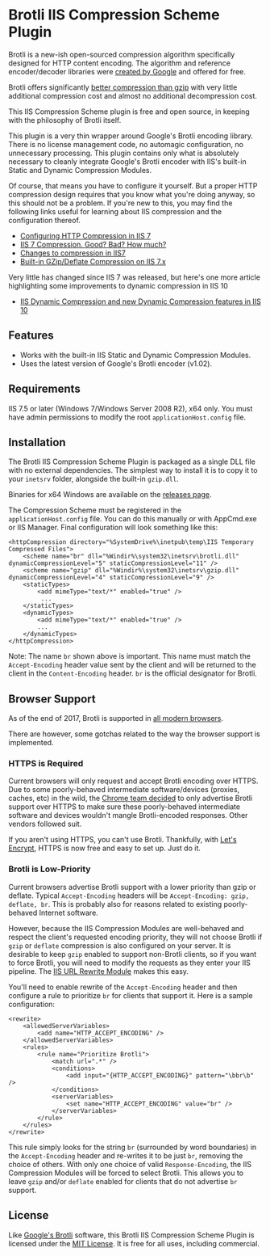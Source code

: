 Brotli IIS Compression Scheme Plugin
====================================

Brotli is a new-ish open-sourced compression algorithm specifically designed for HTTP content encoding.  The algorithm and reference encoder/decoder libraries were [created by Google](https://github.com/google/brotli) and offered for free.

Brotli offers significantly [better compression than gzip](https://samsaffron.com/archive/2016/06/15/the-current-state-of-brotli-compression) with very little additional compression cost and almost no additional decompression cost.

This IIS Compression Scheme plugin is free and open source, in keeping with the philosophy of Brotli itself.

This plugin is a very thin wrapper around Google's Brotli encoding library.  There is no license management code, no automagic configuration, no unnecessary processing.  This plugin contains only what is absolutely necessary to cleanly integrate Google's Brotli encoder with IIS's built-in Static and Dynamic Compression Modules.

Of course, that means you have to configure it yourself.  But a proper HTTP compression design requires that you know what you're doing anyway, so this should not be a problem.  If you're new to this, you may find the following links useful for learning about IIS compression and the configuration thereof.

* [Configuring HTTP Compression in IIS 7](https://docs.microsoft.com/en-us/previous-versions/windows/it-pro/windows-server-2008-R2-and-2008/cc771003(v%3dws.10))
* [IIS 7 Compression. Good? Bad? How much?](https://weblogs.asp.net/owscott/iis-7-compression-good-bad-how-much)
* [Changes to compression in IIS7](http://www.ksingla.net/2006/06/changes_to_compression_in_iis7/)
* [Built-in GZip/Deflate Compression on IIS 7.x](https://weblog.west-wind.com/posts/2011/May/05/Builtin-GZipDeflate-Compression-on-IIS-7x)

Very little has changed since IIS 7 was released, but here's one more article highlighting some improvements to dynamic compression in IIS 10
* [IIS Dynamic Compression and new Dynamic Compression features in IIS 10](https://blogs.msdn.microsoft.com/friis/2017/09/05/iis-dynamic-compression-and-new-dynamic-compression-features-in-iis-10/)

Features
--------

* Works with the built-in IIS Static and Dynamic Compression Modules.
* Uses the latest version of Google's Brotli encoder (v1.02).

Requirements
------------

IIS 7.5 or later (Windows 7/Windows Server 2008 R2), x64 only. You must have admin permissions to modify the root `applicationHost.config` file.

Installation
------------

The Brotli IIS Compression Scheme Plugin is packaged as a single DLL file with no external dependencies.  The simplest way to install it is to copy it to your `inetsrv` folder, alongside the built-in `gzip.dll`.

Binaries for x64 Windows are available on the [releases page](https://github.com/saucecontrol/BrotliIIS/releases).

The Compression Scheme must be registered in the `applicationHost.config` file.  You can do this manually or with AppCmd.exe or IIS Manager.  Final configuration will look something like this:

```
<httpCompression directory="%SystemDrive%\inetpub\temp\IIS Temporary Compressed Files">
    <scheme name="br" dll="%Windir%\system32\inetsrv\brotli.dll" dynamicCompressionLevel="5" staticCompressionLevel="11" />
    <scheme name="gzip" dll="%Windir%\system32\inetsrv\gzip.dll" dynamicCompressionLevel="4" staticCompressionLevel="9" />
    <staticTypes>
        <add mimeType="text/*" enabled="true" />
         ...
    </staticTypes>
    <dynamicTypes>
        <add mimeType="text/*" enabled="true" />
        ...
    </dynamicTypes>
</httpCompression>
```

Note: The name `br` shown above is important.  This name must match the `Accept-Encoding` header value sent by the client and will be returned to the client in the `Content-Encoding` header.  `br` is the official designator for Brotli.

Browser Support
---------------

As of the end of 2017, Brotli is supported in [all modern browsers](https://caniuse.com/#feat=brotli).

There are however, some gotchas related to the way the browser support is implemented.

### HTTPS is Required

Current browsers will only request and accept Brotli encoding over HTTPS.  Due to some poorly-behaved intermediate software/devices (proxies, caches, etc) in the wild, the [Chrome team decided](https://bugs.chromium.org/p/chromium/issues/detail?id=452335#c87) to only advertise Brotli support over HTTPS to make sure these poorly-behaved intermediate software and devices wouldn't mangle Brotli-encoded responses.  Other vendors followed suit.

If you aren't using HTTPS, you can't use Brotli.  Thankfully, with [Let's Encrypt](https://github.com/Lone-Coder/letsencrypt-win-simple), HTTPS is now free and easy to set up.  Just do it.

### Brotli is Low-Priority

Current browsers advertise Brotli support with a lower priority than gzip or deflate.  Typical `Accept-Encoding` headers will be `Accept-Encoding: gzip, deflate, br`.  This is probably also for reasons related to existing poorly-behaved Internet software.

However, because the IIS Compression Modules are well-behaved and respect the client's requested encoding priority, they will not choose Brotli if `gzip` or `deflate` compression is also configured on your server.  It is desirable to keep `gzip` enabled to support non-Brotli clients, so if you want to force Brotli, you will need to modify the requests as they enter your IIS pipeline.  The [IIS URL Rewrite Module](https://www.iis.net/downloads/microsoft/url-rewrite) makes this easy.

You'll need to enable rewrite of the `Accept-Encoding` header and then configure a rule to prioritize `br` for clients that support it.  Here is a sample configuration:

```
<rewrite>
    <allowedServerVariables>
        <add name="HTTP_ACCEPT_ENCODING" />
    </allowedServerVariables>
    <rules>
        <rule name="Prioritize Brotli">
            <match url=".*" />
            <conditions>
                <add input="{HTTP_ACCEPT_ENCODING}" pattern="\bbr\b" />
            </conditions>
            <serverVariables>
                <set name="HTTP_ACCEPT_ENCODING" value="br" />
            </serverVariables>
        </rule>
    </rules>
</rewrite>
```

This rule simply looks for the string `br` (surrounded by word boundaries) in the `Accept-Encoding` header and re-writes it to be just `br`, removing the choice of others.  With only one choice of valid `Response-Encoding`, the IIS Compression Modules will be forced to select Brotli.  This allows you to leave `gzip` and/or `deflate` enabled for clients that do not advertise `br` support.

License
-------

Like [Google's Brotli](https://github.com/google/brotli) software, this Brotli IIS Compression Scheme Plugin is licensed under the [MIT License](https://opensource.org/licenses/MIT).  It is free for all uses, including commercial.
